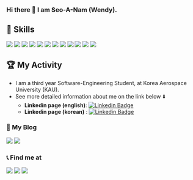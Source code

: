 ### Hi there 👋  I am Seo-A-Nam (Wendy).

## 📌 Skills
<a target=""><img src="https://img.shields.io/badge/C-A8B9CC?style=flat-square&logo=C&logoColor=black"/></a>
<a target=""><img src="https://img.shields.io/badge/C++-blue?style=flat-square&logo=cplusplus&logoColor=white"/></a>
<a target=""><img src="https://img.shields.io/badge/Go-white?style=flat-square&logo=go&logoColor=blue"/></a>
<a target=""><img src="https://img.shields.io/badge/Python-FFE873?style=flat-square&logo=Python&logoColor=306998"/></a>
<a target=""><img src="https://img.shields.io/badge/Linux-white?style=flat-square&logo=linux&logoColor=306998"/></a>
<a target=""><img src="https://img.shields.io/badge/Java-f89820?style=flat-square&logo=java&logoColor=007396"/></a>
<a target=""><img src="https://img.shields.io/badge/Rust-B7410E?style=flat-square&logo=rust&logoColor=black"/></a>
<a target=""><img src="https://img.shields.io/badge/Html-white?style=flat-square&logo=html5&logoColor=f06529"/></a>
<a target=""><img src="https://img.shields.io/badge/VMBox-white?style=flat-square&logo=virtualbox&logoColor=black"/></a>
<a target=""><img src="https://img.shields.io/badge/debian-white?style=flat-square&logo=debian&logoColor=d70a53"/></a>
<a target=""><img src="https://img.shields.io/badge/VMBox-white?style=flat-square&logo=virtualbox&logoColor=black"/></a>
<a target=""><img src="https://img.shields.io/badge/oracle21c-white?style=flat-square&logo=oracle&logoColor=f80000"/></a>

## 🏆 My Activity
* I am a third year Software-Engineering Student, at Korea Aerospace University (KAU).
* See more detailed information about me on the link below ⬇️
	* <b>Linkedin page (english)</b>: [![Linkedin Badge](https://img.shields.io/badge/-LinkedIn-blue?style=flat-square&logo=Linkedin&logoColor=white&link=https://www.linkedin.com/in/%EC%84%9C%EC%95%84-%EB%82%A8-024962228/?locale=en_US)](https://www.linkedin.com/in/%EC%84%9C%EC%95%84-%EB%82%A8-024962228/?locale=en_US)
	* <b>Linkedin page (korean)</b> : [![Linkedin Badge](https://img.shields.io/badge/-LinkedIn-blue?style=flat-square&logo=Linkedin&logoColor=white&link=https://www.linkedin.com/in/%EC%84%9C%EC%95%84-%EB%82%A8-024962228/)](https://www.linkedin.com/in/%EC%84%9C%EC%95%84-%EB%82%A8-024962228/)

### 📔 My Blog
<a href="https://nsa901.tistory.com/" target="_blank"><img src="https://img.shields.io/badge/Tistory Blog-181717?style=flag-square&logo=&logoColor=white"/></a>
<a href="https://www.notion.so/INTRODUCTION-d21fcecf9fb64ec8a0aaa4dd7e1b70b1" target="_blank"><img src="https://img.shields.io/badge/Blog-000000?style=flag-square&logo=notion&logoColor=white"/></a>

<!-- <a href="https://seo-a-nam.github.io/" target="_blank"><img src="https://img.shields.io/badge/Blog-181717?style=flag-square&logo=github&logoColor=white"/></a> -->

### 📞 Find me at  
<a href="https://profile.intra.42.fr/users/senam" target="_blank"><img src="https://img.shields.io/badge/42Seoul-000000?style=flat-square&logo=42&logoColor=white"/></a>
<a href="" target="_blank"><img src="https://img.shields.io/badge/42.4.senam@gmail.com-EA4335?style=flat-square&logo=gmail&logoColor=white"/></a>
<a href="" target="_blank"><img src="https://img.shields.io/badge/nsa901@naver.com-03C75A?style=flat-square&logo=Naver&logoColor=white"/></a>
<br></br>
